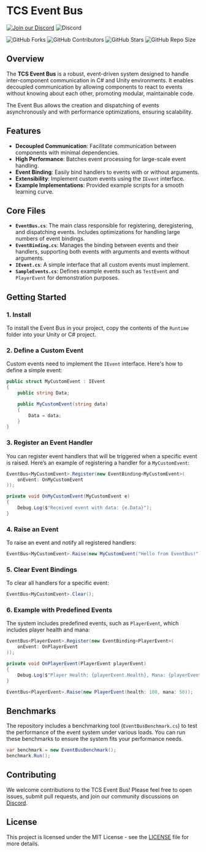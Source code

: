 # TCS Event Bus

[![Join our Discord](https://img.shields.io/badge/Discord-Join%20Us-7289DA?logo=discord&logoColor=white)](https://discord.gg/knwtcq3N2a)
![Discord](https://img.shields.io/discord/1047781241010794506)

![GitHub Forks](https://img.shields.io/github/forks/Ddemon26/TCS-Event-Bus)
![GitHub Contributors](https://img.shields.io/github/contributors/Ddemon26/TCS-Event-Bus)
![GitHub Stars](https://img.shields.io/github/stars/Ddemon26/TCS-Event-Bus)
![GitHub Repo Size](https://img.shields.io/github/repo-size/Ddemon26/TCS-Event-Bus)

## Overview

The **TCS Event Bus** is a robust, event-driven system designed to handle inter-component communication in C# and Unity environments. It enables decoupled communication by allowing components to react to events without knowing about each other, promoting modular, maintainable code.

The Event Bus allows the creation and dispatching of events asynchronously and with performance optimizations, ensuring scalability.

## Features

- **Decoupled Communication**: Facilitate communication between components with minimal dependencies.
- **High Performance**: Batches event processing for large-scale event handling.
- **Event Binding**: Easily bind handlers to events with or without arguments.
- **Extensibility**: Implement custom events using the `IEvent` interface.
- **Example Implementations**: Provided example scripts for a smooth learning curve.

## Core Files

- **`EventBus.cs`**: The main class responsible for registering, deregistering, and dispatching events. Includes optimizations for handling large numbers of event bindings.
- **`EventBinding.cs`**: Manages the binding between events and their handlers, supporting both events with arguments and events without arguments.
- **`IEvent.cs`**: A simple interface that all custom events must implement.
- **`SampleEvents.cs`**: Defines example events such as `TestEvent` and `PlayerEvent` for demonstration purposes.

## Getting Started

### 1. Install

To install the Event Bus in your project, copy the contents of the `Runtime` folder into your Unity or C# project.

### 2. Define a Custom Event

Custom events need to implement the `IEvent` interface. Here's how to define a simple event:

```csharp
public struct MyCustomEvent : IEvent
{
    public string Data;

    public MyCustomEvent(string data)
    {
        Data = data;
    }
}
```

### 3. Register an Event Handler

You can register event handlers that will be triggered when a specific event is raised. Here’s an example of registering a handler for a `MyCustomEvent`:

```csharp
EventBus<MyCustomEvent>.Register(new EventBinding<MyCustomEvent>(
    onEvent: OnMyCustomEvent
));

private void OnMyCustomEvent(MyCustomEvent e)
{
    Debug.Log($"Received event with data: {e.Data}");
}
```

### 4. Raise an Event

To raise an event and notify all registered handlers:

```csharp
EventBus<MyCustomEvent>.Raise(new MyCustomEvent("Hello from EventBus!"));
```

### 5. Clear Event Bindings

To clear all handlers for a specific event:

```csharp
EventBus<MyCustomEvent>.Clear();
```

### 6. Example with Predefined Events

The system includes predefined events, such as `PlayerEvent`, which includes player health and mana:

```csharp
EventBus<PlayerEvent>.Register(new EventBinding<PlayerEvent>(
    onEvent: OnPlayerEvent
));

private void OnPlayerEvent(PlayerEvent playerEvent)
{
    Debug.Log($"Player Health: {playerEvent.Health}, Mana: {playerEvent.Mana}");
}

EventBus<PlayerEvent>.Raise(new PlayerEvent(health: 100, mana: 50));
```

## Benchmarks

The repository includes a benchmarking tool (`EventBusBenchmark.cs`) to test the performance of the event system under various loads. You can run these benchmarks to ensure the system fits your performance needs.

```csharp
var benchmark = new EventBusBenchmark();
benchmark.Run();
```

## Contributing

We welcome contributions to the TCS Event Bus! Please feel free to open issues, submit pull requests, and join our community discussions on [Discord](https://discord.gg/knwtcq3N2a).

## License

This project is licensed under the MIT License - see the [LICENSE](LICENSE) file for more details.